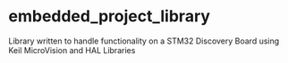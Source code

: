# embedded_project_library
Library written to handle functionality on a STM32 Discovery Board using Keil MicroVision and HAL Libraries
